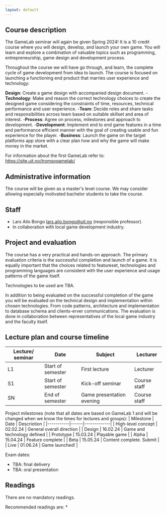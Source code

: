 ```yaml
---
layout: default
---
```


## Course description

The GameLab seminar will again be given Spring 2024! It is a 10 credit course where you will design, develop, and launch your own game. You will learn and explore a combination of valuable topics such as programming, entrepreneurship, game design and development process.

Throughout the course we will have go through, and learn, the complete cycle of game development from idea to launch. The course is focused on launching a functioning end product that marries user experience and technology:

**Design**: Create a game design with accompanied design document.
-**Technology**: Make and reason the correct technology choices to create the designed game considering the constraints of time, resources, technical performance and user experience.
-**Team**: Decide roles and share tasks and responsibilities across team based on suitable skillset and area of interest.
-**Process**: Agree on process, milestones and approach to development.
-**Development**: Implement end to end game features in a time and performance efficient manner with the goal of creating usable and fun experience for the player.
-**Business**: Launch the game on the target platforms app store with a clear plan how and why the game will make money in the market.

For information about the first GameLab refer to: https://site.uit.no/tromsogamelab/

## Administrative information

The course will be given as a master's level course. We may consider allowing especially motivated bachelor students to take the course.

## Staff
* Lars Ailo Bongo <lars.ailo.bongo@uit.no> (responsible professor).
* In collaboration with local game development industry.

## Project and evaluation

The course has a very practical and hands-on approach. The primary evaluation criteria is the successful completion and launch of a  game. It is equally important that the choices related to featureset, technologies and programming languages are consistent with the user experience and usage patterns of the game itself.

Technologies to be used are TBA.

In addition to being evaluated on the successful completion of the game you will be evaluated on the technical design and implementation within chosen technologies. From code patterns, architecture and implementation to database schema and clients-erver communications. The evaluation is done in collaboration between representatives of the local game industry and the faculty itself.

## Lecture plan and course timeline

| Lecture/ seminar | Date		   | Subject	  | Lecturer |
|------------------|-----------|------------|----------|
| L1  | Start of semester | First lecture    | Lecturer     |
| S1  | Start of semester | Kick-off seminar | Course staff |
| SN  | End of semester   | Game presentation evening | Course staff | 

Project milestones (note that all dates are based on GameLab 1 and will be changed when we know the times for lectures and  groups):
| Milestone | Date | Descriotion |
|-----------|------|-------------|
| High-level concept | 02.02.24 | General overall direction |
| Design             | 16.02.24 | Game and technology defined |
| Prototype          | 15.03.24 | Playable game |
| Alpha              | 15.04.24 | Feature complete | 
| Beta               | 15.05.24 | Content complete. Submit | 
| Live               | 01.06.24 | Game launched! |

Exam dates:
* TBA: final delivery
* TBA: oral presentation

## Readings

There are no mandatory readings. 

Recommended readings are:
* 

